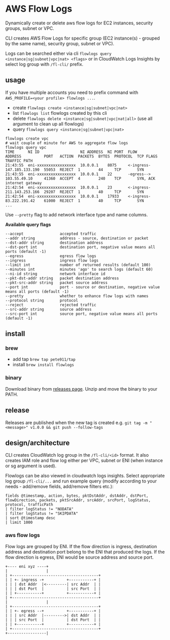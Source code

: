 # AWS Flow Logs

Dynamically create or delete aws flow logs for EC2 instances, security groups, subnet or VPC.

CLI creates AWS Flow Logs for specific group (EC2 instance(s) - grouped by the same name), security group, subnet or VPC).

Logs can be searched either via cli `flowlogs query <instance|sg|subnet|vpc|nat> <flags>` or in CloudWatch Logs Insights
by select log group with `/fl-cli/` prefix.

## usage

If you have multiple accounts you need to prefix command with `AWS_PROFILE=<your profile> flowlogs ...`.

- create `flowlogs create <instance|sg|subnet|vpc|nat>`
- list `flowlogs list` flowlogs created by this cli
- delete `flowlogs delete <instance|sg|subnet|vpc|nat|all>` (use all argument to clean up all flowlogs)
- query `flowlogs query <instance|sg|subnet|vpc|nat>`

```
flowlogs create vpc
# wait couple of minute for AWS to aggregate flow logs
flowlogs query vpc
TIME      NI ID                  NI ADDRESS  NI PORT  FLOW        ADDRESS          PORT   ACTION  PACKETS  BYTES  PROTOCOL  TCP FLAGS  TRAFFIC PATH
21:43:55  eni-xxxxxxxxxxxxxxxxx  10.0.0.1    8075     <-ingress-  147.185.133.190  55053  REJECT  1        44     TCP       SYN        
21:43:55  eni-xxxxxxxxxxxxxxxxx  10.0.0.1    22       -egress-->  103.55.49.10     41360  ACCEPT  4        240    TCP       SYN, ACK   internet gateway
21:42:54  eni-xxxxxxxxxxxxxxxxx  10.0.0.1    23       <-ingress-  211.143.253.166  29207  REJECT  1        40     TCP       SYN        
21:42:54  eni-xxxxxxxxxxxxxxxxx  10.0.0.1    17933    <-ingress-  83.222.191.42    61000  REJECT  1        40     TCP       SYN        
...
```

Use `--pretty` flag to add network interface type and name columns.

**Available query flags**
 ```
--accept                accepted traffic
--addr string           address - source, destination or packet
--dst-addr string       destination address
--dst-port int          destination port, negative value means all ports (default -1)
--egress                egress flow logs
--ingress               ingress flow logs
--limit int             number of returned results (default 100)
--minutes int           minutes 'ago' to search logs (default 60)
--ni-id string          network interface id
--pkt-dst-addr string   packet destination address
--pkt-src-addr string   packet source address
--port int              port - source or destination, negative value means all ports (default -1)
--pretty                whether to enhance flow logs with names
--protocol string       protocol
--reject                rejected traffic
--src-addr string       source address
--src-port int          source port, negative value means all ports (default -1)
```

## install

### brew

- add tap `brew tap pete911/tap`
- install `brew install flowlogs`

### binary

Download binary from [releases page](https://github.com/pete911/flowlogs/releases). Unzip and move the binary to your PATH.

## release

Releases are published when the new tag is created e.g.
`git tag -m "<message>" v1.0.0 && git push --follow-tags`

## design/architecture

CLI creates CloudWatch log group in the `/fl-cli/<id>` format. It also creates IAM role and flow log either per VPC, 
subnet or ENI (when instance or sg argument is used). 

Flowlogs can be also viewed in cloudwatch logs insights. Select appropriate log group `/fl-cli/...` and run example
query (modify according to your needs - add/remove fields, add/remove filters etc.):
```
fields @timestamp, action, bytes, pktDstAddr, dstAddr, dstPort, flowDirection, packets, pktSrcAddr, srcAddr, srcPort, logStatus, protocol, trafficPath
| filter logStatus != "NODATA"
| filter logStatus != "SKIPDATA"
| sort @timestamp desc
| limit 1000
```

### aws flow logs

Flow logs are grouped by ENI. If the flow direction is ingress, destination address and destination port belong to the
ENI that produced the logs. If the flow direction is egress, ENI would be source address and source port.

```
+---- eni xyz ----+
|                 |
| +--------------------------------------+
| | +- ingress -+          +-----------+ |
| | | dst Addr  |<---------| src Addr  | |
| | | dst Port  |          | src Port  | |
| | +-----------+          +-----------+ |
| +--------------------------------------+
|                 |
| +--------------------------------------+
| | +- egress --+          +-----------+ |
| | | src Addr  |--------->| dst Addr  | |
| | | src Port  |          | dst Port  | |
| | +-----------+          +-----------+ |
| +--------------------------------------+
+-----------------|
```
